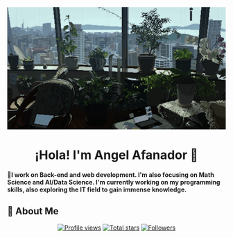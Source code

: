 
  <a href="https://github.com/angel-iscoding/angel-iscoding/blob/main/rain.gif">
    <img src="https://github.com/angel-iscoding/angel-iscoding/blob/main/rain.gif" alt="Rain GIF" style="width:auto; height:auto;"/>
  </a>



<h1 align="center">¡Hola! I'm Angel Afanador 🫡</h1>

<h4 align="left">🌟I work on Back-end and web development. I'm also focusing on Math Science and AI/Data Science. I'm currently working on my programming skills, also exploring the IT field to gain immense knowledge.</h4>

<h2>💫 About Me</h2>

<div align="center">
<a href="https://github.com/angel-iscoding">
  <img width="150px" 
       src="https://komarev.com/ghpvc/?username=angel-iscoding&label=Profile%20views&color=318CE7&style=for-the-badge" 
       alt="Profile views" /></a>
<a href="https://api.github-star-counter.workers.dev/user/angel-iscoding">
  <img width="115px" 
       alt="Total stars" 
       title="Total stars on GitHub" 
       src="https://custom-icon-badges.herokuapp.com/badge/dynamic/json?logo=star&color=318CE7&labelColor=505050&label=Stars&style=for-the-badge&query=%24.stars&url=https://api.github-star-counter.workers.dev/user/angel-iscoding" /></a>
<a href="https://github.com/angel-iscoding?tab=followers">
  <img width="147px" 
       alt="Followers" 
       title="Follow me on GitHub" 
       src="https://custom-icon-badges.herokuapp.com/github/followers/angel-iscoding?color=318CE7&labelColor=505050&style=for-the-badge&logo=person-add&label=Followers&logoColor=white" /></a>
 </div>

 
<!--
**angel-iscoding/angel-iscoding** is a ✨ _special_ ✨ repository because its `README.md` (this file) appears on your GitHub profile.

Here are some ideas to get you started:

- 🔭 I’m currently working on ...
- 🌱 I’m currently learning ...
- 👯 I’m looking to collaborate on ...
- 🤔 I’m looking for help with ...
- 💬 Ask me about ...
- 📫 How to reach me: ...
- 😄 Pronouns: ...
- ⚡ Fun fact: ...
-->

